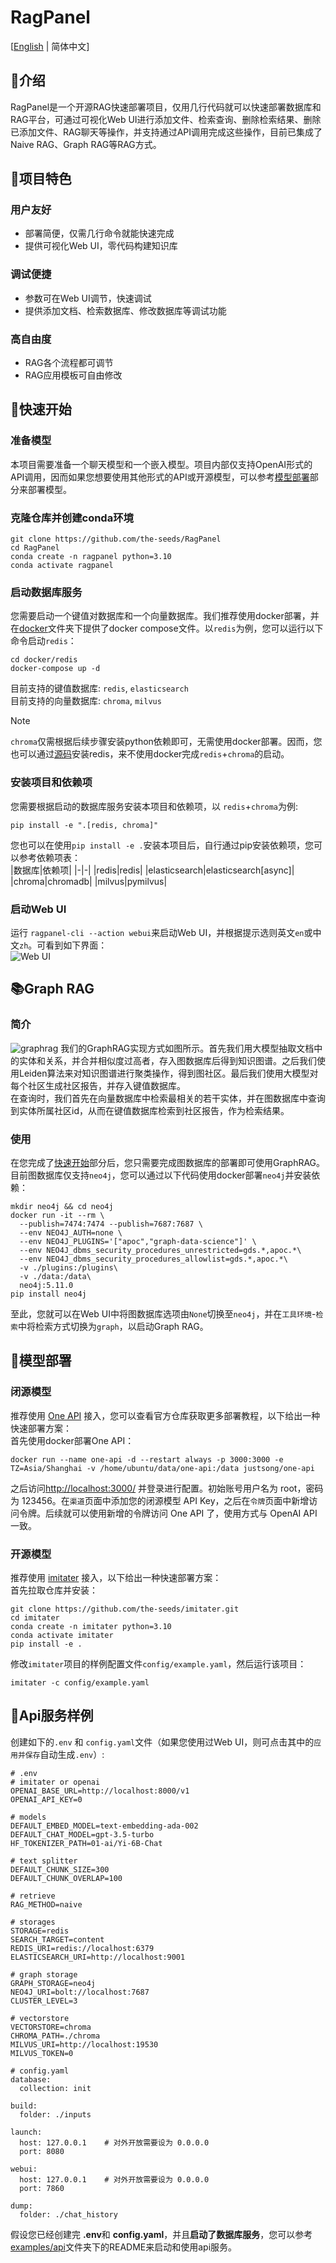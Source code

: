 # RagPanel
[[English](README.md) | 简体中文]
## 📄介绍
RagPanel是一个开源RAG快速部署项目，仅用几行代码就可以快速部署数据库和RAG平台，可通过可视化Web UI进行添加文件、检索查询、删除检索结果、删除已添加文件、RAG聊天等操作，并支持通过API调用完成这些操作，目前已集成了Naive RAG、Graph RAG等RAG方式。

## 🌟项目特色
### 用户友好
- 部署简便，仅需几行命令就能快速完成  
- 提供可视化Web UI，零代码构建知识库
### 调试便捷
- 参数可在Web UI调节，快速调试
- 提供添加文档、检索数据库、修改数据库等调试功能
### 高自由度
- RAG各个流程都可调节
- RAG应用模板可自由修改
## 🚀快速开始
### 准备模型
本项目需要准备一个聊天模型和一个嵌入模型。项目内部仅支持OpenAI形式的API调用，因而如果您想要使用其他形式的API或开源模型，可以参考[模型部署](#模型部署)部分来部署模型。  

### 克隆仓库并创建conda环境
```
git clone https://github.com/the-seeds/RagPanel
cd RagPanel
conda create -n ragpanel python=3.10
conda activate ragpanel
```
### 启动数据库服务  
您需要启动一个键值对数据库和一个向量数据库。我们推荐使用docker部署，并在[docker](docker)文件夹下提供了docker compose文件。以`redis`为例，您可以运行以下命令启动`redis`：
```
cd docker/redis
docker-compose up -d
```
目前支持的键值数据库: `redis`,  `elasticsearch`  
目前支持的向量数据库: `chroma`, `milvus`  
> [!Note]
> `chroma`仅需根据后续步骤安装python依赖即可，无需使用docker部署。因而，您也可以通过[源码](https://github.com/redis/redis?tab=readme-ov-file#installing-redis)安装redis，来不使用docker完成`redis`+`chroma`的启动。

### 安装项目和依赖项  
您需要根据启动的数据库服务安装本项目和依赖项，以 `redis`+`chroma`为例:
```
pip install -e ".[redis, chroma]"
```  
您也可以在使用`pip install -e .`安装本项目后，自行通过pip安装依赖项，您可以参考依赖项表：  
|数据库|依赖项|
|-|-|
|redis|redis|
|elasticsearch|elasticsearch[async]|
|chroma|chromadb|
|milvus|pymilvus|

### 启动Web UI
运行 `ragpanel-cli --action webui`来启动Web UI，并根据提示选则英文`en`或中文`zh`。可看到如下界面：  
![Web UI](./assets/webui_zh.png)

## 📚Graph RAG
### 简介
![graphrag](assets/graphrag_zh.png)
我们的GraphRAG实现方式如图所示。首先我们用大模型抽取文档中的实体和关系，并合并相似度过高者，存入图数据库后得到知识图谱。之后我们使用Leiden算法来对知识图谱进行聚类操作，得到图社区。最后我们使用大模型对每个社区生成社区报告，并存入键值数据库。  
在查询时，我们首先在向量数据库中检索最相关的若干实体，并在图数据库中查询到实体所属社区id，从而在键值数据库检索到社区报告，作为检索结果。

### 使用
在您完成了[快速开始](#快速开始)部分后，您只需要完成图数据库的部署即可使用GraphRAG。  
目前图数据库仅支持`neo4j`，您可以通过以下代码使用docker部署`neo4j`并安装依赖：
```
mkdir neo4j && cd neo4j
docker run -it --rm \
  --publish=7474:7474 --publish=7687:7687 \
  --env NEO4J_AUTH=none \
  --env NEO4J_PLUGINS='["apoc","graph-data-science"]' \
  --env NEO4J_dbms_security_procedures_unrestricted=gds.*,apoc.*\
  --env NEO4J_dbms_security_procedures_allowlist=gds.*,apoc.*\
  -v ./plugins:/plugins\
  -v ./data:/data\
  neo4j:5.11.0
pip install neo4j
```
至此，您就可以在Web UI中将图数据库选项由`None`切换至`neo4j`，并在`工具环境`-`检索`中将检索方式切换为`graph`，以启动Graph RAG。

## 🤖模型部署
### 闭源模型
推荐使用 [One API](https://github.com/songquanpeng/one-api) 接入，您可以查看官方仓库获取更多部署教程，以下给出一种快速部署方案：  
首先使用docker部署One API：  
```  
docker run --name one-api -d --restart always -p 3000:3000 -e TZ=Asia/Shanghai -v /home/ubuntu/data/one-api:/data justsong/one-api
```  
之后访问[http://localhost:3000/](http://localhost:3000/) 并登录进行配置。初始账号用户名为 root，密码为 123456。在`渠道`页面中添加您的闭源模型 API Key，之后在`令牌`页面中新增访问令牌。后续就可以使用新增的令牌访问 One API 了，使用方式与 OpenAI API 一致。

### 开源模型
推荐使用 [imitater](https://github.com/the-seeds/imitater) 接入，以下给出一种快速部署方案：  
首先拉取仓库并安装：
```
git clone https://github.com/the-seeds/imitater.git
cd imitater
conda create -n imitater python=3.10
conda activate imitater
pip install -e .
```
修改`imitater`项目的样例配置文件`config/example.yaml`，然后运行该项目：
```
imitater -c config/example.yaml
```

## 📡Api服务样例
创建如下的`.env` 和 `config.yaml`文件（如果您使用过Web UI，则可点击其中的`应用并保存`自动生成`.env`）:
```
# .env
# imitater or openai
OPENAI_BASE_URL=http://localhost:8000/v1
OPENAI_API_KEY=0

# models
DEFAULT_EMBED_MODEL=text-embedding-ada-002
DEFAULT_CHAT_MODEL=gpt-3.5-turbo
HF_TOKENIZER_PATH=01-ai/Yi-6B-Chat

# text splitter
DEFAULT_CHUNK_SIZE=300
DEFAULT_CHUNK_OVERLAP=100

# retrieve
RAG_METHOD=naive

# storages
STORAGE=redis
SEARCH_TARGET=content
REDIS_URI=redis://localhost:6379
ELASTICSEARCH_URI=http://localhost:9001

# graph storage
GRAPH_STORAGE=neo4j
NEO4J_URI=bolt://localhost:7687
CLUSTER_LEVEL=3

# vectorstore
VECTORSTORE=chroma
CHROMA_PATH=./chroma
MILVUS_URI=http://localhost:19530
MILVUS_TOKEN=0
```

```
# config.yaml
database:
  collection: init

build:
  folder: ./inputs

launch:
  host: 127.0.0.1    # 对外开放需要设为 0.0.0.0
  port: 8080

webui:
  host: 127.0.0.1    # 对外开放需要设为 0.0.0.0
  port: 7860

dump:
  folder: ./chat_history
```
假设您已经创建完 **.env**和 **config.yaml**，并且**启动了数据库服务**，您可以参考[examples/api](examples/api/)文件夹下的README来启动和使用api服务。  
